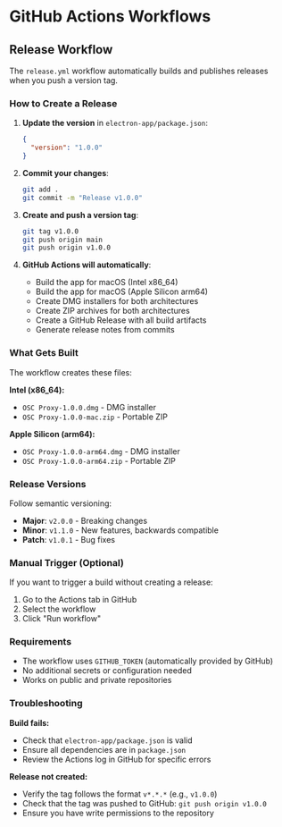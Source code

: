 # GitHub Actions Workflows

## Release Workflow

The `release.yml` workflow automatically builds and publishes releases when you push a version tag.

### How to Create a Release

1. **Update the version** in `electron-app/package.json`:
   ```json
   {
     "version": "1.0.0"
   }
   ```

2. **Commit your changes**:
   ```bash
   git add .
   git commit -m "Release v1.0.0"
   ```

3. **Create and push a version tag**:
   ```bash
   git tag v1.0.0
   git push origin main
   git push origin v1.0.0
   ```

4. **GitHub Actions will automatically**:
   - Build the app for macOS (Intel x86_64)
   - Build the app for macOS (Apple Silicon arm64)
   - Create DMG installers for both architectures
   - Create ZIP archives for both architectures
   - Create a GitHub Release with all build artifacts
   - Generate release notes from commits

### What Gets Built

The workflow creates these files:

**Intel (x86_64):**
- `OSC Proxy-1.0.0.dmg` - DMG installer
- `OSC Proxy-1.0.0-mac.zip` - Portable ZIP

**Apple Silicon (arm64):**
- `OSC Proxy-1.0.0-arm64.dmg` - DMG installer
- `OSC Proxy-1.0.0-arm64.zip` - Portable ZIP

### Release Versions

Follow semantic versioning:
- **Major**: `v2.0.0` - Breaking changes
- **Minor**: `v1.1.0` - New features, backwards compatible
- **Patch**: `v1.0.1` - Bug fixes

### Manual Trigger (Optional)

If you want to trigger a build without creating a release:

1. Go to the Actions tab in GitHub
2. Select the workflow
3. Click "Run workflow"

### Requirements

- The workflow uses `GITHUB_TOKEN` (automatically provided by GitHub)
- No additional secrets or configuration needed
- Works on public and private repositories

### Troubleshooting

**Build fails:**
- Check that `electron-app/package.json` is valid
- Ensure all dependencies are in `package.json`
- Review the Actions log in GitHub for specific errors

**Release not created:**
- Verify the tag follows the format `v*.*.*` (e.g., `v1.0.0`)
- Check that the tag was pushed to GitHub: `git push origin v1.0.0`
- Ensure you have write permissions to the repository
